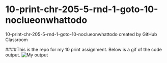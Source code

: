 # 10-print-chr-205-5-rnd-1-goto-10-noclueonwhattodo
10-print-chr-205-5-rnd-1-goto-10-noclueonwhattodo created by GitHub Classroom

####This is the repo for my 10 print assignment. Below is a gif of the code output.
![My output](https://imgur.com/FNXaeLP.gif)
